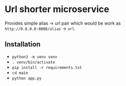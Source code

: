 # Url shorter microservice

Provides simple alias -> url pair which would be work as `http://0.0.0.0:8000/alias` -> `url`.

## Installation

- `python3 -m venv venv`
- `. venv/bin/activate`
- `pip install -r requirements.txt`
- `cd main`
- `python app.py`
